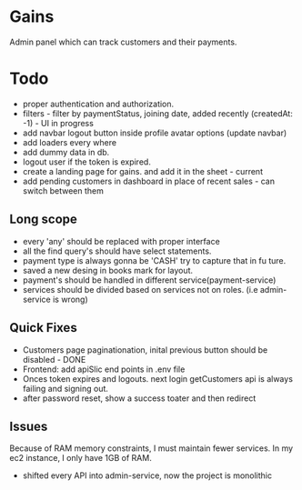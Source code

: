 # Gains
Admin panel which can track customers and their payments.


# Todo
- proper authentication and authorization.
- filters - filter by paymentStatus, joining date, added recently (createdAt: -1) - UI in progress
- add navbar logout button inside profile avatar options (update navbar)
- add loaders every where
- add dummy data in db.
- logout user if the token is expired.
- create a landing page for gains. and add it in the sheet - current
- add pending customers in dashboard in place of recent sales - can switch between them


## Long scope
- every 'any' should be replaced with proper interface
- all the find query's should have select statements.
- payment type is always gonna be 'CASH' try to capture that in fu ture.
- saved a new desing in books mark for layout.
- payment's should be handled in different service(payment-service)
- services should be divided based on services not on roles. (i.e admin-service is wrong)

## Quick Fixes
- Customers page paginationation, inital previous button should be disabled - DONE
- Frontend: add apiSlic end points in .env file 
- Onces token expires and logouts. next login getCustomers api is always failing and signing out.
- after password reset, show a success toater and then redirect


## Issues 
 Because of RAM memory constraints, I must maintain fewer services. In my ec2 instance, I only have 1GB of RAM.
 - shifted every API into admin-service, now the project is monolithic
